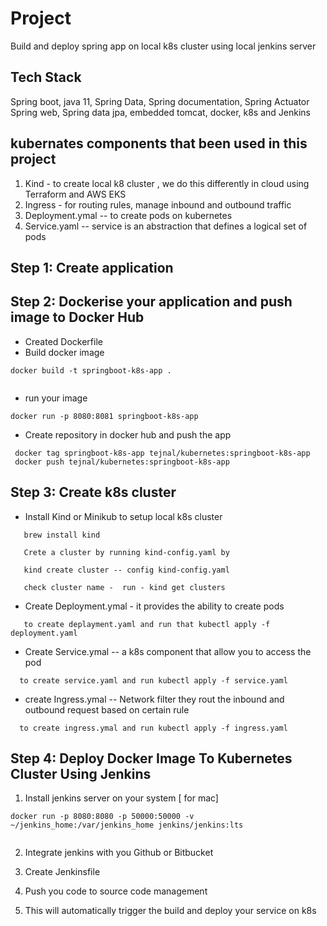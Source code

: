 # Project 
 Build and deploy spring app on local k8s cluster using local jenkins server 

## Tech Stack
Spring boot, java 11, Spring Data, Spring documentation, Spring Actuator
Spring web, Spring data jpa, embedded tomcat, docker, k8s and Jenkins 

## kubernates components that been used in this project 
 1. Kind - to create local k8 cluster , we do this differently in cloud using Terraform and AWS EKS  
 2. Ingress - for routing rules, manage inbound and outbound traffic 
 3. Deployment.ymal -- to create pods on kubernetes 
 4. Service.yaml -- service is an abstraction that defines a logical set of pods
 

## Step 1: Create application 

## Step 2: Dockerise your application and push image to Docker Hub
 * Created Dockerfile 
 * Build docker image 
 
  ```
docker build -t springboot-k8s-app .
     
  ```
 * run your image 
 
  ```
docker run -p 8080:8081 springboot-k8s-app

  ```
 * Create repository in docker hub and push the app
 
  ```
   docker tag springboot-k8s-app tejnal/kubernetes:springboot-k8s-app
   docker push tejnal/kubernetes:springboot-k8s-app
  ```
 
 ## Step 3: Create k8s cluster 
 
 * Install Kind or Minikub to setup local k8s cluster 
  ```
     brew install kind 
   
     Crete a cluster by running kind-config.yaml by
   
     kind create cluster -- config kind-config.yaml 
   
     check cluster name -  run - kind get clusters

   ```

 * Create Deployment.ymal - it provides the ability to create pods 
  ```
     to create deplayment.yaml and run that kubectl apply -f deployment.yaml
  ```
 * Create Service.ymal -- a k8s component that allow you to access the pod 
  ```
    to create service.yaml and run kubectl apply -f service.yaml

  ```
 * create Ingress.ymal -- Network filter they rout the inbound and outbound request based on certain rule 
  ```
    to create ingress.ymal and run kubectl apply -f ingress.yaml 
  ```
 
 
 ## Step 4: Deploy Docker Image To Kubernetes Cluster Using Jenkins

 1. Install jenkins server on your system [ for mac]  
  ```
  docker run -p 8080:8080 -p 50000:50000 -v ~/jenkins_home:/var/jenkins_home jenkins/jenkins:lts
       
  ```
 2. Integrate jenkins with you Github or Bitbucket 

 3. Create Jenkinsfile 

 4. Push you code to source code management 

 5. This will automatically trigger the build and deploy  your service on k8s 



 
 











